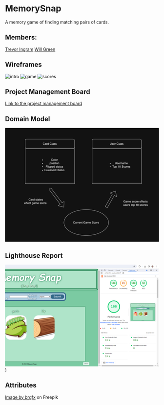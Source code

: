 # MemorySnap
A memory game of finding matching pairs of cards.

## Members:

[Trevor Ingram](https://github.com/T-Ingram)
[Will Green](https://github.com/tehbillis)

## Wireframes

![intro](/img/Screenshot%202023-12-06%20at%204.54.22 PM.png)
![game](/img/Screenshot%202023-12-06%20at%204.54.00 PM.png)
![scores](/img/Screenshot%202023-12-06%20at%204.53.36 PM.png)

## Project Management Board

[Link to the project management board](https://github.com/orgs/DevLearnCollective/projects/1/views/1)

## Domain Model

![Domain Model](/img/Domain%20Model.png)

## Lighthouse Report

![Lighthouse Report](/img/Lighthouse%20Report%202023-12-19%20Memory%20Snap.png?raw=true))

## Attributes

<a href="https://www.freepik.com/free-vector/sticker-set-mixed-daily-objects_26348429.htm#query=kids%20objects&position=38&from_view=keyword&track=ais&uuid=8857bc91-1f15-4738-a63d-ee12759191ab">Image by brgfx</a> on Freepik
